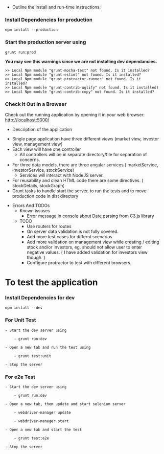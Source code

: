 * Outline the install and run-time instructions:

### Install Dependencies for production

    npm install --production

### Start the production server using 

    grunt run:prod

**You may see this warnings since we are not installing dev dependancies.**

```
>> Local Npm module "grunt-mocha-test" not found. Is it installed?
>> Local Npm module "grunt-eslint" not found. Is it installed?
>> Local Npm module "grunt-protractor-runner" not found. Is it installed?
>> Local Npm module "grunt-contrib-uglify" not found. Is it installed?
>> Local Npm module "grunt-contrib-copy" not found. Is it installed?
```

### Check It Out in a Browser

Check out the running application by opening it in your web browser: [http://localhost:5000/](http://localhost:5000/)


* Description of the application
- Single page application have three different views (market view, investor view, management view)
- Each view will have one controller
    - All controllers will be in separate directory/file for separation of concerns.
- For three data models, there are three angular services ( marketService, investorService, stockService)
    - Services will interact with NodeJS server.
- For reusability and clean HTML code there are some directives. ( stockDetails, stockGraph)
- Grunt tasks to handle start the server, to run the tests and to move production code in dist directory

* Errors And TODOs
    - Known issuses
        - Error message in console about Date parsing from C3.js library
    - TODO
        - Use routers for routes
        - On server data validation is not fully covered.
        - Add more test cases for differnt scenarios.
        - Add more validation on management view while creating / editing stock and/or investors, eg. should not allow user to enter negative values. ( I have added validation for investors view though. )
        - Configure protractor to test with different browsers.


# To test the application


### Install Dependencies for dev

    npm install --dev


### For Unit Test
    
    - Start the dev server using
    
        - grunt run:dev

    - Open a new tab and run the test using 
    
        - grunt test:unit

    - Stop the server

### For e2e Test
    
    - Start the dev server using
    
        - grunt run:dev

    - Open a new tab, then update and start selenium server
    
        - webdriver-manager update
    
        - webdriver-manager start

    - Open a new tab and start the test
    
        - grunt test:e2e

    - Stop the server

